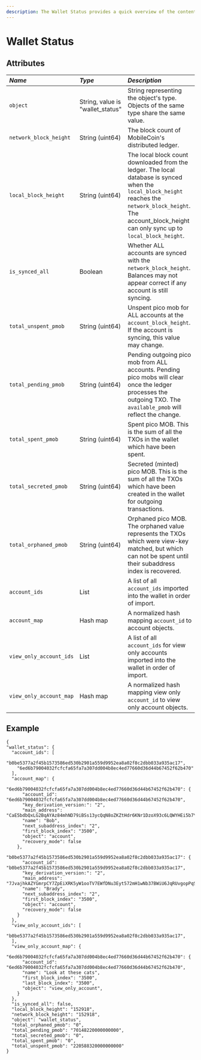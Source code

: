 ```yaml
---
description: The Wallet Status provides a quick overview of the contents of the wallet. Note that pmob calculations do not include view-only-accounts
---
```


# Wallet Status

## Attributes

| _Name_ | _Type_ | _Description_ |
| :--- | :--- | :--- |
| `object` | String, value is "wallet\_status" | String representing the object's type. Objects of the same type share the same value. |
| `network_block_height` | String \(uint64\) | The block count of MobileCoin's distributed ledger. |
| `local_block_height` | String \(uint64\) | The local block count downloaded from the ledger. The local database is synced when the `local_block_height` reaches the `network_block_height`. The account_block_height can only sync up to `local_block_height`. |
| `is_synced_all` | Boolean | Whether ALL accounts are synced with the `network_block_height`. Balances may not appear correct if any account is still syncing. |
| `total_unspent_pmob` | String \(uint64\) | Unspent pico mob for ALL accounts at the `account_block_height`. If the account is syncing, this value may change. |
| `total_pending_pmob` | String \(uint64\) | Pending outgoing pico mob from ALL accounts. Pending pico mobs will clear once the ledger processes the outgoing TXO. The `available_pmob` will reflect the change. |
| `total_spent_pmob` | String \(uint64\) | Spent pico MOB. This is the sum of all the TXOs in the wallet which have been spent. |
| `total_secreted_pmob` | String \(uint64\) | Secreted \(minted\) pico MOB. This is the sum of all the TXOs which have been created in the wallet for outgoing transactions. |
| `total_orphaned_pmob` | String \(uint64\) | Orphaned pico MOB. The orphaned value represents the TXOs which were view-key matched, but which can not be spent until their subaddress index is recovered. |
| `account_ids` | List | A list of all `account_ids` imported into the wallet in order of import. |
| `account_map` | Hash map | A normalized hash mapping `account_id` to account objects. |
| `view_only_account_ids` | List | A list of all `account_ids` for view only accounts imported into the wallet in order of import. |
| `view_only_account_map` | Hash map | A normalized hash mapping view only `account_id` to view only account objects. |

## ​Example

```text
{
"wallet_status": {
  "account_ids": [
    "b0be5377a2f45b1573586ed530b2901a559d9952ea8a02f8c2dbb033a935ac17",
    "6ed6b79004032fcfcfa65fa7a307dd004b8ec4ed77660d36d44b67452f62b470"
  ],
  "account_map": {
    "6ed6b79004032fcfcfa65fa7a307dd004b8ec4ed77660d36d44b67452f62b470": {
      "account_id": "6ed6b79004032fcfcfa65fa7a307dd004b8ec4ed77660d36d44b67452f62b470",
      "key_derivation_version:": "2",
      "main_address": "CaE5bdbQxLG2BqAYAz84mhND79iBSs13ycQqN8oZKZtHdr6KNr1DzoX93c6LQWYHEi5b7YLiJXcTRzqhDFB563Kr1uxD6iwERFbw7KLWA6",
      "name": "Bob",
      "next_subaddress_index": "2",
      "first_block_index": "3500",
      "object": "account",
      "recovery_mode": false
    },
    "b0be5377a2f45b1573586ed530b2901a559d9952ea8a02f8c2dbb033a935ac17": {
      "account_id": "b0be5377a2f45b1573586ed530b2901a559d9952ea8a02f8c2dbb033a935ac17",
      "key_derivation_version:": "2",
      "main_address": "7JvajhkAZYGmrpCY7ZpEiXRK5yW1ooTV7EWfDNu3Eyt572mH1wNb37BWiU6JqRUvgopPqSVZRexhXXpjF3wqLQR7HaJrcdbHmULujgFmzav",
      "name": "Brady",
      "next_subaddress_index": "2",
      "first_block_index": "3500",
      "object": "account",
      "recovery_mode": false
    }
  },
  "view_only_account_ids": [
    "b0be5377a2f45b1573586ed530b2901a559d9952ea8a02f8c2dbb033a935ac17",
  ],
  "view_only_account_map": {
    "6ed6b79004032fcfcfa65fa7a307dd004b8ec4ed77660d36d44b67452f62b470": {
      "account_id": "6ed6b79004032fcfcfa65fa7a307dd004b8ec4ed77660d36d44b67452f62b470",
      "name": "Look at these cats",
      "first_block_index": "3500",
      "last_block_index": "3500",
      "object": "view_only_account",
    }
  },
  "is_synced_all": false,
  "local_block_height": "152918",
  "network_block_height": "152918",
  "object": "wallet_status",
  "total_orphaned_pmob": "0",
  "total_pending_pmob": "70148220000000000",
  "total_secreted_pmob": "0",
  "total_spent_pmob": "0",
  "total_unspent_pmob": "220588320000000000"
}
```


